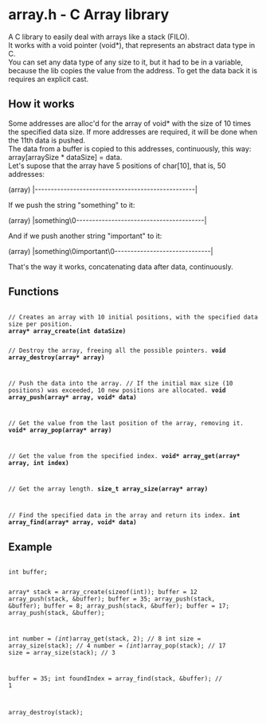 # array.h - C Array library

A C library to easily deal with arrays like a stack (FILO).  
It works with a void pointer (void*), that represents an abstract data type in C.  
You can set any data type of any size to it, but it had to be in a variable, because the lib copies the value from the address. To get the data back it is requires an explicit cast.

## How it works

Some addresses are alloc'd for the array of void* with the size of 10 times the specified data size. If more addresses are required, it will be done when the 11th data is pushed.  
The data from a buffer is copied to this addresses, continuously, this way: array[arraySize * dataSize] = data.  
Let's supose that the array have 5 positions of char[10], that is, 50 addresses:  
  
(array) |--------------------------------------------------|  
  
If we push the string "something" to it:  
  
(array) |something\0----------------------------------------|  
  
And if we push another string "important" to it:  
  
(array) |something\0important\0------------------------------|  
   
That's the way it works, concatenating data after data, continuously.  


## Functions

<code>
// Creates an array with 10 initial positions, with the specified data size per position.
<b>array* array_create(int dataSize)</b>

// Destroy the array, freeing all the possible pointers.
<b>void array_destroy(array* array)</b>

// Push the data into the array.
// If the initial max size (10 positions) was exceeded, 10 new positions are allocated.
<b>void array_push(array* array, void* data)</b>

// Get the value from the last position of the array, removing it.
<b>void* array_pop(array* array)</b>

// Get the value from the specified index.
<b>void* array_get(array* array, int index)</b>

// Get the array length.
<b>size_t array_size(array* array)</b>

// Find the specified data in the array and return its index.
<b>int array_find(array* array, void* data)</b>
</code>

## Example

<code>
int buffer;

array* stack = array_create(sizeof(int));
buffer = 12
array_push(stack, &buffer);
buffer = 35;
array_push(stack, &buffer);
buffer = 8;
array_push(stack, &buffer);
buffer = 17;
array_push(stack, &buffer);

int number = *(int*)array_get(stack, 2); // 8
int size = array_size(stack); // 4
number = *(int*)array_pop(stack); // 17
size = array_size(stack); // 3

buffer = 35;
int foundIndex = array_find(stack, &buffer); // 1

array_destroy(stack);
</code>
